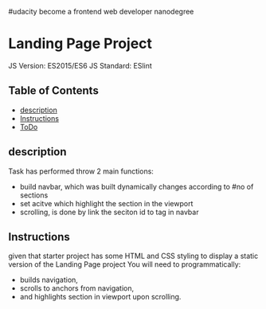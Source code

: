 #udacity become a frontend web developer nanodegree
# Landing Page Project
JS Version: ES2015/ES6
JS Standard: ESlint

## Table of Contents
* [description](#description)
* [Instructions](#instructions)
* [ToDo](#ToDo)


## description
Task has performed throw 2 main functions:
* build navbar, which was built dynamically changes according to #no of sections
* set acitve which highlight the section in the viewport
* scrolling, is done by link the seciton id to <a> tag in navbar


## Instructions
given that starter project has some HTML and CSS styling to display a static version of the Landing Page project
You will need to programmatically:

* builds navigation,
* scrolls to anchors from navigation,
* and highlights section in viewport upon scrolling.
